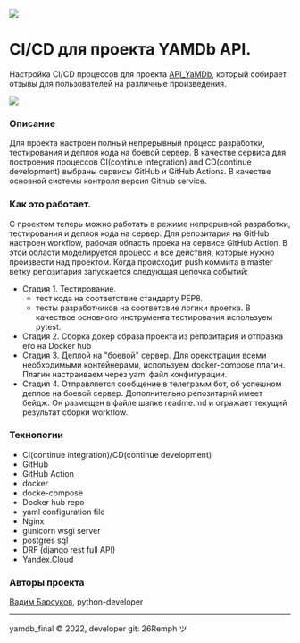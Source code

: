 ![](/Users/hero/PycharmProjects/yamdb_final/api_yamdb/static/ci_cd.png)

# CI/CD для проекта YAMDb API.

Настройка CI/CD процессов для проекта [API_YaMDb](https://github.com/26remph/api_yamdb), который собирает отзывы для пользователей на различные произведения.  

![](https://github.com/26remph/yamdb_final/actions/workflows/yamdb_workflow.yml/badge.svg?event=push)

### Описание
Для проекта настроен полный непрерывный процесс разработки, тестирования и деплоя кода на боевой сервер. В качестве сервиса для построения процессов CI(continue integration) 
and CD(continue development) выбраны сервисы GitHub и GitHub Actions. В качестве основной системы контроля версия Github service.

### Как это работает.
С проектом теперь можно работать в режиме непрерывной разработки, тестирования и деплоя кода на сервер. Для репозитария на GitHub настроен workflow, рабочая область проека на сервисе GitHub Action. В этой области моделируется процесс и все действия, которые нужно произвести над проектом.
Когда происходит push коммита в master ветку репозитария запускается следующая цепочка событий:
- Стадия 1. Тестирование.
  - тест кода на соответствие стандарту PEP8.
  - тесты разработчиков на соответсвие логики проетка. В качествое основного инструмента тестирования используем pytest.
- Cтадия 2. Сборка докер образа проекта из репозитария и отправка его на Docker hub
- Стадия 3. Деплой на "боевой" сервер. Для орекстрации всеми необходимыми контейнерами, используем docker-compose плагин. Плагин настраиваем через yaml файл конфигурации.
- Стадия 4. Отправляется сообщение в телеграмм бот, об успешном деплое на боевой сервер. Дополнительно репозитарий имеет бейдж. Он размещен в файле шапке readme.md и отражает текущий результат сборки workflow. 

### Технологии  
- CI(continue integration)/CD(continue development)
- GitHub
- GitHub Action
- docker
- docke-compose
- Docker hub repo
- yaml configuration file
- Nginx
- gunicorn wsgi server
- postgres sql
- DRF (django rest full API)
- Yandex.Cloud

### Авторы проекта
[Вадим Барсуков](https://github.com/26remph), python-developer
___
<p>
    <span> yamdb_final © 2022, developer git: 26Remph ツ </span>
</p>